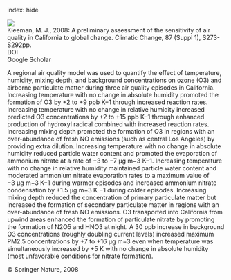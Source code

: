 index: hide

<div class="Citation">
    <div class="Citation-thumb CitationThumb-linked"  data-href="https://doi.org/10.1007/s10584-007-9351-3">
      <img src="https://static.claimspace.cloud/climate-study-static/refs/thumbs/11/Kleeman_2008-thumb.png" />
    </div>

  <div class="Citation-body">
    <div class="Citation-text">Kleeman, M. J., 2008: A preliminary assessment of the sensitivity of air quality in California to global change. <span class="Article-journal">Climatic Change, </span><span class="Article-volume">87 (Suppl 1), </span>S273-S292pp.</div>
    <div class="Citation-links">
      <div class="CitationLink" data-href="https://doi.org/10.1007/s10584-007-9351-3">
        <div class="CitationLink-icon CitationLink-Doi"></div>
        <div class="CitationLink-text">DOI</div>
      </div>
      <div class="CitationLink" data-href="https://scholar.google.com/scholar?q=10.1007/s10584-007-9351-3">
        <div class="CitationLink-icon CitationLink-Scholar"></div>
        <div class="CitationLink-text">Google Scholar</div>
      </div>
    </div>
  </div>
</div>

A regional air quality model was used to quantify the effect of temperature, humidity, mixing depth, and background concentrations on ozone (O3) and airborne particulate matter during three air quality episodes in California. Increasing temperature with no change in absolute humidity promoted the formation of O3 by +2 to +9 ppb K−1 through increased reaction rates. Increasing temperature with no change in relative humidity increased predicted O3 concentrations by +2 to +15 ppb K−1 through enhanced production of hydroxyl radical combined with increased reaction rates. Increasing mixing depth promoted the formation of O3 in regions with an over-abundance of fresh NO emissions (such as central Los Angeles) by providing extra dilution. Increasing temperature with no change in absolute humidity reduced particle water content and promoted the evaporation of ammonium nitrate at a rate of −3 to −7 μg m−3 K−1. Increasing temperature with no change in relative humidity maintained particle water content and moderated ammonium nitrate evaporation rates to a maximum value of −3 μg m−3 K−1 during warmer episodes and increased ammonium nitrate condensation by +1.5 μg m−3 K −1 during colder episodes. Increasing mixing depth reduced the concentration of primary particulate matter but increased the formation of secondary particulate matter in regions with an over-abundance of fresh NO emissions. O3 transported into California from upwind areas enhanced the formation of particulate nitrate by promoting the formation of N2O5 and HNO3 at night. A 30 ppb increase in background O3 concentrations (roughly doubling current levels) increased maximum PM2.5 concentrations by +7 to +16 μg m−3 even when temperature was simultaneously increased by +5 K with no change in absolute humidity (most unfavorable conditions for nitrate formation).

<div class="Citation-copy">
&copy; Springer Nature, 2008
</div>